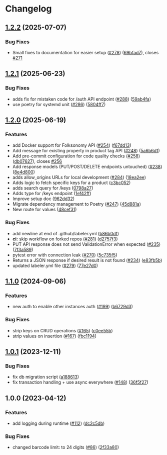 # Changelog

## [1.2.2](https://github.com/openfoodfacts/folksonomy_api/compare/v1.2.1...v1.2.2) (2025-07-07)


### Bug Fixes

* Small fixes to documentation for easier setup ([#278](https://github.com/openfoodfacts/folksonomy_api/issues/278)) ([69bfad7](https://github.com/openfoodfacts/folksonomy_api/commit/69bfad7ff99f49e15c1126db1367004d60d8ab96)), closes [#271](https://github.com/openfoodfacts/folksonomy_api/issues/271)

## [1.2.1](https://github.com/openfoodfacts/folksonomy_api/compare/v1.2.0...v1.2.1) (2025-06-23)


### Bug Fixes

* adds fix for mistaken code for /auth API endpoint ([#288](https://github.com/openfoodfacts/folksonomy_api/issues/288)) ([59ab4fa](https://github.com/openfoodfacts/folksonomy_api/commit/59ab4fa2d356d3410353c3aa16028ae121bda7d0))
* use poetry for systemd unit ([#286](https://github.com/openfoodfacts/folksonomy_api/issues/286)) ([5804ff7](https://github.com/openfoodfacts/folksonomy_api/commit/5804ff7e0a8d51bca123d42d9333ec2a66a8e3a7))

## [1.2.0](https://github.com/openfoodfacts/folksonomy_api/compare/v1.1.0...v1.2.0) (2025-06-19)


### Features

* add Docker support for Folksonomy API ([#254](https://github.com/openfoodfacts/folksonomy_api/issues/254)) ([f67dd13](https://github.com/openfoodfacts/folksonomy_api/commit/f67dd13aeabdb86b900dd0fbab38651421027bb8))
* Add message for existing property in product tag API ([#248](https://github.com/openfoodfacts/folksonomy_api/issues/248)) ([5a6b6d1](https://github.com/openfoodfacts/folksonomy_api/commit/5a6b6d1ff5ccd4bb53d4a36d344f9986926b8fd3))
* Add pre-commit configuration for code quality checks ([#258](https://github.com/openfoodfacts/folksonomy_api/issues/258)) ([db07627](https://github.com/openfoodfacts/folksonomy_api/commit/db07627996bfc81ddbf93cf61e111be02fa64c53)), closes [#256](https://github.com/openfoodfacts/folksonomy_api/issues/256)
* Add response models (PUT/POST/DELETE endpoints untouched) ([#238](https://github.com/openfoodfacts/folksonomy_api/issues/238)) ([8e4d800](https://github.com/openfoodfacts/folksonomy_api/commit/8e4d800ea89fff575de226e7d0821f4d95e4f523))
* adds allow_origins URLs for local development ([#284](https://github.com/openfoodfacts/folksonomy_api/issues/284)) ([18ea2ee](https://github.com/openfoodfacts/folksonomy_api/commit/18ea2ee221bc415f7306b81d86b2df039ff59f6b))
* Adds logic to fetch specific keys for a product ([c3bc052](https://github.com/openfoodfacts/folksonomy_api/commit/c3bc05261cbd57c2fbdf5e5267f3082d49c6d5da))
* adds search query for /keys ([0798a27](https://github.com/openfoodfacts/folksonomy_api/commit/0798a27b78341148d12b8472a1e8c525f313d699))
* Adds type for /keys endpoint ([1ef42ff](https://github.com/openfoodfacts/folksonomy_api/commit/1ef42ffdd275b1d8e743fd93ddf641ab4e2209e5))
* Improve setup doc ([962dd32](https://github.com/openfoodfacts/folksonomy_api/commit/962dd326fd4cfb1348406383e6678c457543dbc7))
* Migrate dependency management to Poetry ([#247](https://github.com/openfoodfacts/folksonomy_api/issues/247)) ([45d881a](https://github.com/openfoodfacts/folksonomy_api/commit/45d881af3a6692412d9708ce5d644c6da658cf11))
* New route for values ([48cef31](https://github.com/openfoodfacts/folksonomy_api/commit/48cef3148c0e1d7ec22dedec4dce7860916583a4))


### Bug Fixes

* add newline at end of .github/labeler.yml ([b86b0df](https://github.com/openfoodfacts/folksonomy_api/commit/b86b0dfeb09843932435251eb39d40128892b37c))
* **ci:** skip workflow on forked repos ([#281](https://github.com/openfoodfacts/folksonomy_api/issues/281)) ([d2757f3](https://github.com/openfoodfacts/folksonomy_api/commit/d2757f352d3525fe963d4b7d10e72421b7318240))
* PUT API response does not send ValidationError when expected ([#235](https://github.com/openfoodfacts/folksonomy_api/issues/235)) ([7f3a589](https://github.com/openfoodfacts/folksonomy_api/commit/7f3a5891c73b9508d5b1dcfe0735b61cd20ad5ba))
* pytest error with connection leak ([#270](https://github.com/openfoodfacts/folksonomy_api/issues/270)) ([5c735f5](https://github.com/openfoodfacts/folksonomy_api/commit/5c735f550f3732571a8e5dd92b068db311b5346f))
* Returns a JSON response if desired result is not found ([#234](https://github.com/openfoodfacts/folksonomy_api/issues/234)) ([e83fb5b](https://github.com/openfoodfacts/folksonomy_api/commit/e83fb5bb5da06bc7766d4624b3b49ee63cb39ca6))
* updated labeler.yml file ([#279](https://github.com/openfoodfacts/folksonomy_api/issues/279)) ([77e27d0](https://github.com/openfoodfacts/folksonomy_api/commit/77e27d0edc750b417e525f29986c5cfd36e8b079))

## [1.1.0](https://github.com/openfoodfacts/folksonomy_api/compare/v1.0.1...v1.1.0) (2024-09-06)


### Features

* new auth to enable other instances auth ([#199](https://github.com/openfoodfacts/folksonomy_api/issues/199)) ([b6729d3](https://github.com/openfoodfacts/folksonomy_api/commit/b6729d3984e82005f6d3a04d96466c8a1f1959e3))


### Bug Fixes

* strip keys on CRUD operations ([#165](https://github.com/openfoodfacts/folksonomy_api/issues/165)) ([c0ee55b](https://github.com/openfoodfacts/folksonomy_api/commit/c0ee55b5a2d6527732dc8c0af09a5d86492fa923))
* strip values on insertion ([#167](https://github.com/openfoodfacts/folksonomy_api/issues/167)) ([fbc1194](https://github.com/openfoodfacts/folksonomy_api/commit/fbc1194699d3e38fa58dd69bec4d0eae76921dad))

## [1.0.1](https://github.com/openfoodfacts/folksonomy_api/compare/v1.0.0...v1.0.1) (2023-12-11)


### Bug Fixes

* fix db migration script ([a188613](https://github.com/openfoodfacts/folksonomy_api/commit/a1886131973f088bd3667baa4a4aa9978d6bd167))
* fix transaction handling + use async everywhere ([#148](https://github.com/openfoodfacts/folksonomy_api/issues/148)) ([36f5f27](https://github.com/openfoodfacts/folksonomy_api/commit/36f5f27c17d87de65560dcff077599e79cbecbaf))

## 1.0.0 (2023-04-12)


### Features

* add logging during runtime ([#112](https://github.com/openfoodfacts/folksonomy_api/issues/112)) ([dc2c5db](https://github.com/openfoodfacts/folksonomy_api/commit/dc2c5dbb3e6b31fa033285faf02e2e42f75d8e14))


### Bug Fixes

* changed barcode limit: to 24 digits ([#86](https://github.com/openfoodfacts/folksonomy_api/issues/86)) ([2f33a80](https://github.com/openfoodfacts/folksonomy_api/commit/2f33a80b627d2bd01811d2649e6c54b0b4451a62))
